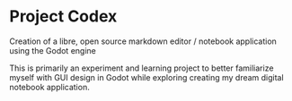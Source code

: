 # Project Codex
Creation of a libre, open source markdown editor / notebook application using the Godot engine

This is primarily an experiment and learning project to better familiarize myself with GUI design in Godot while exploring creating my dream digital notebook application.
